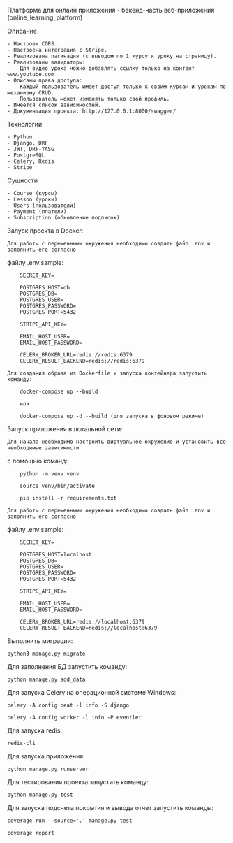 Платформа для онлайн приложения - бэкенд-часть веб-приложения (online_learning_platform)

Описание

    - Настроен CORS.
    - Настроена интеграция с Stripe.
    - Реализована пагинация (с выводом по 1 курсу и уроку на страницу).
    - Реализованы валидаторы:
        Для видео урока можно добавлять ссылку только на контент www.youtube.com
    - Описаны права доступа:
        Каждый пользователь имеет доступ только к своим курсам и урокам по механизму CRUD.
        Пользователь может изменять только свой профиль.
    - Имеется список зависимостей.
    - Документация проекта: http://127.0.0.1:8000/swagger/

Технологии

    - Python
    - Django, DRF
    - JWT, DRF-YASG
    - PostgreSQL
    - Celery, Redis
    - Stripe

Сущности

    - Course (курсы)
    - Lesson (уроки)
    - Users (пользователи)
    - Payment (платежи)
    - Subscription (обновление подписок)

Запуск проекта в Docker:

    Для работы с переменными окружения необходимо создать файл .env и заполнить его согласно 
файлу .env.sample:

        SECRET_KEY=

        POSTGRES_HOST=db
        POSTGRES_DB=
        POSTGRES_USER=
        POSTGRES_PASSWORD=
        POSTGRES_PORT=5432

        STRIPE_API_KEY=

        EMAIL_HOST_USER=
        EMAIL_HOST_PASSWORD=

        CELERY_BROKER_URL=redis://redis:6379
        CELERY_RESULT_BACKEND=redis://redis:6379

    Для создания образа из Dockerfile и запуска контейнера запустить команду:

        docker-compose up --build

        или

        docker-compose up -d --build (для запуска в фоновом режиме)

Запуск приложения в локальной сети:

    Для начала необходимо настроить виртуальное окружение и установить все необходимые зависимости 
с помощью команд:

        python -m venv venv

        source venv/bin/activate

        pip install -r requirements.txt

    Для работы с переменными окружения необходимо создать файл .env и заполнить его согласно 
файлу .env.sample:

        SECRET_KEY=

        POSTGRES_HOST=localhost
        POSTGRES_DB=
        POSTGRES_USER=
        POSTGRES_PASSWORD=
        POSTGRES_PORT=5432

        STRIPE_API_KEY=

        EMAIL_HOST_USER=
        EMAIL_HOST_PASSWORD=

        CELERY_BROKER_URL=redis://localhost:6379
        CELERY_RESULT_BACKEND=redis://localhost:6379

Выполнить миграции:

    python3 manage.py migrate

Для заполнения БД запустить команду:

    python manage.py add_data

Для запуска Celery на операционной системе Windows:

    celery -A config beat -l info -S django

    celery -A config worker -l info -P eventlet

Для запуска redis:

    redis-cli

Для запуска приложения:

    python manage.py runserver

Для тестирования проекта запустить команду:

    python manage.py test

Для запуска подсчета покрытия и вывода отчет запустить команды:

    coverage run --source='.' manage.py test 

    coverage report
